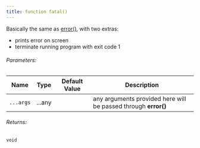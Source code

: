 ```yaml
---
title: function fatal()
---
```


Basically the same as [error()](2.9-error.md), with two extras:

- prints error on screen
- terminate running program with exit code 1

###### Parameters:

| Name | Type | Default Value | Description |
| ---- | ---- | ------------- | ----------- |
| ```...args``` | ...any || any arguments provided here will be passed through **error()** |

###### Returns:

```void```
